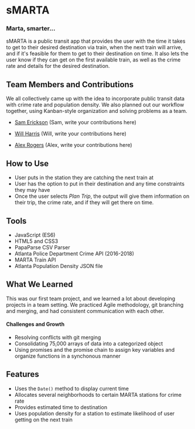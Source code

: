 # sMARTA
### Marta, smarter...

sMARTA is a public transit app that provides the user with the time it takes to get to their desired destination via train, when the next train will arrive, and if it's feasible for them to get to their destination on time. It also lets the user know if they can get on the first available train, as well as the crime rate and details for the desired destination.

## Team Members and Contributions
We all collectively came up with the idea to incorporate public transit data with crime rate and population density. We also planned out our workflow together, using Kanban-style organization and solving problems as a team.


- [Sam Erickson](https://github.com/samerickson95)
(Sam, write your contributions here)</dd>

- [Will Harris](https://github.com/harriswill22)
(Will, write your contributions here)</dd>

- [Alex Rogers](https://github.com/alexrogers823)
(Alex, write your contributions here)</dd>



## How to Use
- User puts in the station they are catching the next train at
- User has the option to put in their destination and any time constraints they may have
- Once the user selects _Plan Trip_, the output will give them information on their trip, the crime rate, and if they will get there on time.

## Tools
- JavaScript (ES6)
- HTML5 and CSS3
- PapaParse CSV Parser
- Atlanta Police Department Crime API (2016-2018)
- MARTA Train API
- Atlanta Population Density JSON file

## What We Learned
This was our first team project, and we learned a lot about developing projects in a team setting. We practiced Agile methodology, git branching and merging, and had consistent communication with each other.

#### Challenges and Growth
- Resolving conflicts with git merging
- Consolidating 75,000 arrays of data into a categorized object
- Using promises and the promise chain to assign key variables and organize functions in a synchonous manner

## Features
- Uses the `Date()` method to display current time
- Allocates several neighborhoods to certain MARTA stations for crime rate
- Provides estimated time to destination
- Uses population density for a station to estimate likelihood of user getting on the next train
